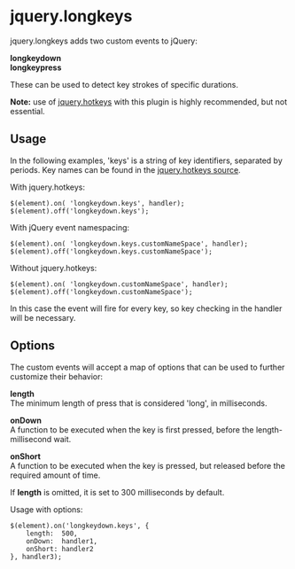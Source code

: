 jquery.longkeys
===============

jquery.longkeys adds two custom events to jQuery:

**longkeydown**  
**longkeypress**

These can be used to detect key strokes of specific durations.

**Note:** use of [jquery.hotkeys](https://github.com/tzuryby/jquery.hotkeys)
with this plugin is highly recommended, but not essential.

## Usage ##

In the following examples, 'keys' is a string of key identifiers, separated by periods.
Key names can be found in the
[jquery.hotkeys source](https://github.com/tzuryby/jquery.hotkeys/blob/master/jquery.hotkeys.js).

With jquery.hotkeys:

    $(element).on( 'longkeydown.keys', handler);
    $(element).off('longkeydown.keys');

With jQuery event namespacing:

    $(element).on( 'longkeydown.keys.customNameSpace', handler);
    $(element).off('longkeydown.keys.customNameSpace');

Without jquery.hotkeys:

    $(element).on( 'longkeydown.customNameSpace', handler);
    $(element).off('longkeydown.customNameSpace');

In this case the event will fire for every key, so key checking in the handler will be necessary.

## Options ##

The custom events will accept a map of options that can be used to further
customize their behavior:

**length**  
The minimum length of press that is considered 'long', in milliseconds.

**onDown**  
A function to be executed when the key is first pressed,
before the length-millisecond wait.

**onShort**  
A function to be executed when the key is pressed,
but released before the required amount of time.

If **length** is omitted, it is set to 300 milliseconds by default.

Usage with options:

    $(element).on('longkeydown.keys', {
        length:  500,
        onDown:  handler1,
        onShort: handler2
    }, handler3);

